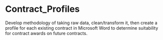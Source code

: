 # Contract_Profiles
Develop methodology of taking raw data, clean/transform it, then create a profile for each existing contract in Microsoft Word to determine suitability for contract awards on future contracts.
